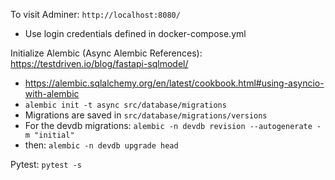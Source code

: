 To visit Adminer: `http://localhost:8080/`

- Use login credentials defined in docker-compose.yml

Initialize Alembic
(Async Alembic References): https://testdriven.io/blog/fastapi-sqlmodel/

- https://alembic.sqlalchemy.org/en/latest/cookbook.html#using-asyncio-with-alembic
- `alembic init -t async src/database/migrations`
- Migrations are saved in `src/database/migrations/versions`
- For the devdb migrations: `alembic -n devdb revision --autogenerate -m "initial"`
- then: `alembic -n devdb upgrade head`

Pytest: `pytest -s`
